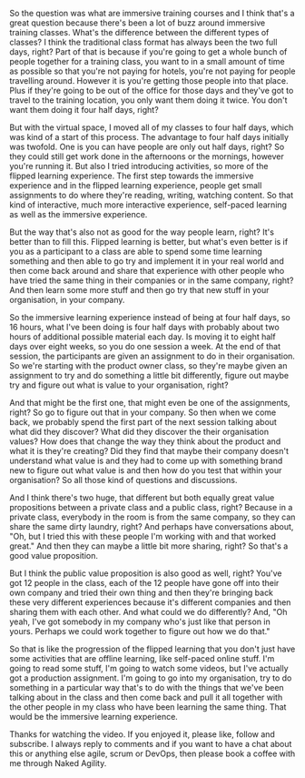 So the question was what are immersive training courses and I think that's a great question because there's been a lot of buzz around immersive training classes. What's the difference between the different types of classes? I think the traditional class format has always been the two full days, right? Part of that is because if you're going to get a whole bunch of people together for a training class, you want to in a small amount of time as possible so that you're not paying for hotels, you're not paying for people travelling around. However it is you're getting those people into that place. Plus if they're going to be out of the office for those days and they've got to travel to the training location, you only want them doing it twice. You don't want them doing it four half days, right?

But with the virtual space, I moved all of my classes to four half days, which was kind of a start of this process. The advantage to four half days initially was twofold. One is you can have people are only out half days, right? So they could still get work done in the afternoons or the mornings, however you're running it. But also I tried introducing activities, so more of the flipped learning experience. The first step towards the immersive experience and in the flipped learning experience, people get small assignments to do where they're reading, writing, watching content. So that kind of interactive, much more interactive experience, self-paced learning as well as the immersive experience.

But the way that's also not as good for the way people learn, right? It's better than to fill this. Flipped learning is better, but what's even better is if you as a participant to a class are able to spend some time learning something and then able to go try and implement it in your real world and then come back around and share that experience with other people who have tried the same thing in their companies or in the same company, right? And then learn some more stuff and then go try that new stuff in your organisation, in your company.

So the immersive learning experience instead of being at four half days, so 16 hours, what I've been doing is four half days with probably about two hours of additional possible material each day. Is moving it to eight half days over eight weeks, so you do one session a week. At the end of that session, the participants are given an assignment to do in their organisation. So we're starting with the product owner class, so they're maybe given an assignment to try and do something a little bit differently, figure out maybe try and figure out what is value to your organisation, right? 

And that might be the first one, that might even be one of the assignments, right? So go to figure out that in your company. So then when we come back, we probably spend the first part of the next session talking about what did they discover? What did they discover the their organisation values? How does that change the way they think about the product and what it is they're creating? Did they find that maybe their company doesn't understand what value is and they had to come up with something brand new to figure out what value is and then how do you test that within your organisation? So all those kind of questions and discussions.

And I think there's two huge, that different but both equally great value propositions between a private class and a public class, right? Because in a private class, everybody in the room is from the same company, so they can share the same dirty laundry, right? And perhaps have conversations about, "Oh, but I tried this with these people I'm working with and that worked great." And then they can maybe a little bit more sharing, right? So that's a good value proposition.

But I think the public value proposition is also good as well, right? You've got 12 people in the class, each of the 12 people have gone off into their own company and tried their own thing and then they're bringing back these very different experiences because it's different companies and then sharing them with each other. And what could we do differently? And, "Oh yeah, I've got somebody in my company who's just like that person in yours. Perhaps we could work together to figure out how we do that."

So that is like the progression of the flipped learning that you don't just have some activities that are offline learning, like self-paced online stuff. I'm going to read some stuff, I'm going to watch some videos, but I've actually got a production assignment. I'm going to go into my organisation, try to do something in a particular way that's to do with the things that we've been talking about in the class and then come back and pull it all together with the other people in my class who have been learning the same thing. That would be the immersive learning experience.

Thanks for watching the video. If you enjoyed it, please like, follow and subscribe. I always reply to comments and if you want to have a chat about this or anything else agile, scrum or DevOps, then please book a coffee with me through Naked Agility.